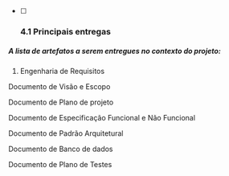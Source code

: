 * [ ] ### 4.1 Principais entregas

##### A lista de artefatos a serem entregues no contexto do projeto:

1. Engenharia de Requisitos

Documento de Visão e Escopo

Documento de Plano de projeto

Documento de Especificação Funcional e Não Funcional

Documento de Padrão Arquitetural

Documento de Banco de dados

Documento de Plano de Testes

